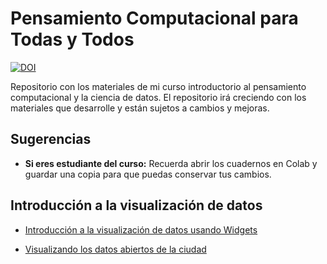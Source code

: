 

# Pensamiento Computacional para Todas y Todos
[![DOI](https://zenodo.org/badge/690769166.svg)](https://zenodo.org/badge/latestdoi/690769166)

Repositorio con los materiales de mi curso introductorio al pensamiento computacional y la ciencia de datos.
El repositorio irá creciendo con los materiales que desarrolle y están sujetos a cambios y mejoras.

## Sugerencias
- **Si eres estudiante del curso:** Recuerda abrir los cuadernos en Colab y guardar una copia para que puedas conservar tus cambios.


## Introducción a la visualización de datos
- [Introducción a la visualización de datos usando Widgets](/visualizacion_widgets.ipynb)
  
- [Visualizando los datos abiertos de la ciudad](/Visualizacion_Usa.ipynb)


